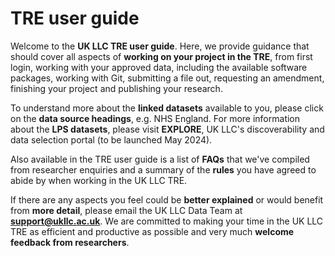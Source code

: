 # TRE user guide
Welcome to the **UK LLC TRE user guide**. Here, we provide guidance that should cover all aspects of **working on your project in the TRE**, from first login, working with your approved data, including the available software packages, working with Git, submitting a file out, requesting an amendment, finishing your project and publishing your research. 

To understand more about the **linked datasets** available to you, please click on the **data source headings**, e.g. NHS England. For more information about the **LPS datasets**, please visit **EXPLORE**, UK LLC's discoverability and data selection portal (to be launched May 2024).

Also available in the TRE user guide is a list of **FAQs** that we've compiled from researcher enquiries and a summary of the **rules** you have agreed to abide by when working in the UK LLC TRE. 

If there are any aspects you feel could be **better explained** or would benefit from **more detail**, please email the UK LLC Data Team at [**support@ukllc.ac.uk**](mailto:support@ukllc.ac.uk). We are committed to making your time in the UK LLC TRE as efficient and productive as possible and very much **welcome feedback from researchers**.

